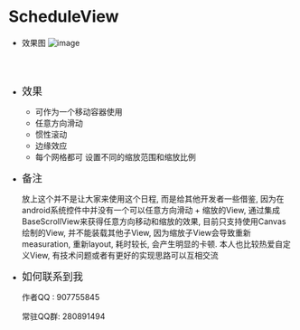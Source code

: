 # ScheduleView

+ 效果图
  ![image](https://github.com/jack-chong/ScheduleView/blob/master/app/gif/ScheduleView.gif)

  <br/>

  <br/>

+ <font size=4>效果</font>

  + 可作为一个移动容器使用
  + 任意方向滑动
  + 惯性滚动
  + 边缘效应
  + 每个网格都可 设置不同的缩放范围和缩放比例

+ <font size=4>备注</font>

  放上这个并不是让大家来使用这个日程, 而是给其他开发者一些借鉴, 因为在android系统控件中并没有一个可以任意方向滑动 + 缩放的View,  通过集成BaseScrollView来获得任意方向移动和缩放的效果, 目前只支持使用Canvas绘制的View, 并不能装载其他子View, 因为缩放子View会导致重新measuration, 重新layout, 耗时较长, 会产生明显的卡顿.
  本人也比较热爱自定义View, 有技术问题或者有更好的实现思路可以互相交流

+ <font size=4>如何联系到我</font>

  作者QQ : 907755845

  常驻QQ群: 280891494
